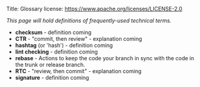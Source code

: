 Title: Glossary 
license: https://www.apache.org/licenses/LICENSE-2.0


_This page will hold definitions of frequently-used technical terms._

  - **checksum** - definition coming
  - **CTR** - "commit, then review" - explanation coming
  - **hashtag** (or 'hash') - definition coming
  - **lint checking** - definition coming
  - **rebase** - Actions to keep the code your branch in sync with the code in the trunk or release branch.
  - **RTC** - "review, then commit" - explanation coming
  - **signature** - definition coming
